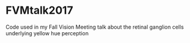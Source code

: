 # FVMtalk2017
Code used in my Fall Vision Meeting talk about the retinal ganglion cells underlying yellow hue perception
